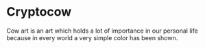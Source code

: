 # Cryptocow
Cow art is an art which holds a lot of importance in our personal life because in every world a very simple color has been shown.
